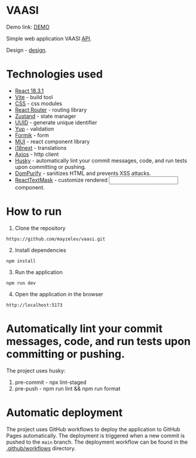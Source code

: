 # VAASI

Demo link: [DEMO](https://mayzelev.github.io/vaasi/)

Simple web application VAASI [API](https://www.devsm.space/api/).

Design - [design](https://www.figma.com/design/yDV4HfG8e8ctpxGBbMmblc/VAASI-International-Group?node-id=263-1408&node-type=&t=wFSP002kpo7WoV3E-0).

# Technologies used

-   [React 18.3.1](https://reactjs.org/)
-   [Vite](https://vitejs.dev/) - build tool
-   [CSS](https://create-react-app.dev/docs/adding-a-css-modules-stylesheet/) - css modules
-   [React Router](https://reactrouter.com/) - routing library
-   [Zustand](https://zustand-demo.pmnd.rs/) - state manager
-   [UUID](https://www.npmjs.com/package/uuid) - generate unique identifier
-   [Yup](https://www.npmjs.com/package/yup) - validation
-   [Formik](https://formik.org/) - form
-   [MUI](https://mui.com/material-ui/getting-started/) - react component library
-   [i18next](https://react.i18next.com/) - translations
-   [Axios](https://react.i18next.com/) - http client
-   [Husky](https://typicode.github.io/husky/) - automatically lint your commit messages, code, and run tests upon committing or pushing.
-   [DomPurify](https://www.npmjs.com/package/dompurify) - sanitizes HTML and prevents XSS attacks.
-   [ReactTextMask](https://www.npmjs.com/package/react-text-mask) - сustomize rendered <input> сomponent.

# How to run

1. Clone the repository

```
https://github.com/mayzelev/vaasi.git
```

2. Install dependencies

```
npm install
```

3. Run the application

```
npm run dev
```

4. Open the application in the browser

```
http://localhost:5173
```

# Automatically lint your commit messages, code, and run tests upon committing or pushing.

The project uses husky:

1. pre-commit - npx lint-staged
2. pre-push - npm run lint && npm run format

# Automatic deployment

The project uses GitHub workflows to deploy the application to GitHub Pages automatically.
The deployment is triggered when a new commit is pushed to the `main` branch.
The deployment workflow can be found in the [.github/workflows](https://github.com/mayzelev/vaasi/tree/main/.github/workflows) directory.
